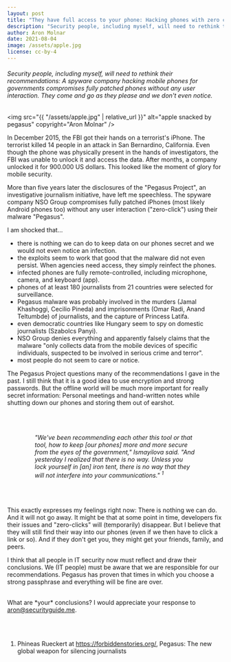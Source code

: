 ```yaml
---
layout: post
title: "They have full access to your phone: Hacking phones with zero clicks"
description: "Security people, including myself, will need to rethink their recommendations: A spyware company hacking mobile phones for governments compromises fully patched phones without any user interaction. They come and go as they please and we don't even notice."
author: Aron Molnar
date: 2021-08-04
image: /assets/apple.jpg
license: cc-by-4
---
```

###### Security people, including myself, will need to rethink their recommendations: A spyware company hacking mobile phones for governments compromises fully patched phones without any user interaction. They come and go as they please and we don't even notice.

<img src="{{ "/assets/apple.jpg" | relative_url }}" alt="apple snacked by pegasus" copyright="Aron Molnar"  />

In December 2015, the FBI got their hands on a terrorist's iPhone. The terrorist killed 14 people in an attack in San Bernardino, California. Even though the phone was physically present in the hands of investigators, the FBI was unable to unlock it and access the data. After months, a company unlocked it for 900.000 US dollars. This looked like the moment of glory for mobile security.

More than five years later the disclosures of the "Pegasus Project", an investigative journalism initiative, have left me speechless. The spyware company NSO Group compromises fully patched iPhones (most likely Android phones too) without any user interaction ("zero-click") using their malware "Pegasus".

I am shocked that...

* there is nothing we can do to keep data on our phones secret and we would not even notice an infection.
* the exploits seem to work that good that the malware did not even persist. When agencies need access, they simply reinfect the phones.
* infected phones are fully remote-controlled, including microphone, camera, and keyboard (app).
* phones of at least 180 journalists from 21 countries were selected for surveillance.
* Pegasus malware was probably involved in the murders (Jamal Khashoggi, Cecilio Pineda) and imprisonments (Omar Radi, Anand Teltumbde) of journalists, and the capture of Princess Latifa.
* even democratic countries like Hungary seem to spy on domestic journalists (Szabolcs Panyi).
* NSO Group denies everything and apparently falsely claims that the malware "only collects data from the mobile devices of specific individuals, suspected to be involved in serious crime and terror".
* most people do not seem to care or notice.

The Pegasus Project questions many of the recommendations I gave in the past. I still think that it is a good idea to use encryption and strong passwords. But the offline world will be much more important for really secret information: Personal meetings and hand-written notes while shutting down our phones and storing them out of earshot.

<p style="margin:4rem;font-style:italic;">
"We've been recommending each other this tool or that tool, how to keep [our phones] more and more secure from the eyes of the government," Ismayilova said. "And yesterday I realized that there is no way. Unless you lock yourself in [an] iron tent, there is no way that they will not interfere into your communications." <sup>1</sup>
</p>

This exactly expresses my feelings right now: There is nothing we can do. And it will not go away. It might be that at some point in time, developers fix their issues and "zero-clicks" will (temporarily) disappear. But I believe that they will still find their way into our phones (even if we then have to click a link or so). And if they don't get you, they might get your friends, family, and peers.

I think that all people in IT security now must reflect and draw their conclusions. We (IT people) must be aware that we are responsible for our recommendations. Pegasus has proven that times in which you choose a strong passphrase and everything will be fine are over.

<br>
What are *your* conclusions? I would appreciate your response to <a href="&#x6d;&#x61;&#x69;&#x6c;&#x74;&#x6f;&#x3a;&#x61;&#x72;&#x6f;&#x6e;&#x40;&#x73;&#x65;&#x63;&#x75;&#x72;&#x69;&#x74;&#x79;&#x67;&#x75;&#x69;&#x64;&#x65;&#x2e;&#x6d;&#x65;">&#x61;&#x72;&#x6f;&#x6e;&#x40;&#x73;&#x65;&#x63;&#x75;&#x72;&#x69;&#x74;&#x79;&#x67;<!-- mail@example.com -->&#x75;&#x69;&#x64;&#x65;&#x2e;&#x6d;&#x65;</a>.


<br><br>
1. Phineas Rueckert at <a href="https://forbiddenstories.org/pegasus-the-new-global-weapon-for-silencing-journalists/" target="_blank" rel="noopener">https://forbiddenstories.org/</a>, Pegasus: The new global weapon for silencing journalists